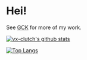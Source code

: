 # Hei!

See [GCK](https://github.com/gck-org) for more of my work.

[![vx-clutch's github stats](https://github-readme-stats.vercel.app/api?username=vx-clutch&count_private=true&show_icons=true)](https://github.com/vx-clutch)

[![Top Langs](https://github-readme-stats.vercel.app/api/top-langs/?username=vx-clutch&hide=makefile,typst,clojure,go)](https://github.com/vx-clutch)

